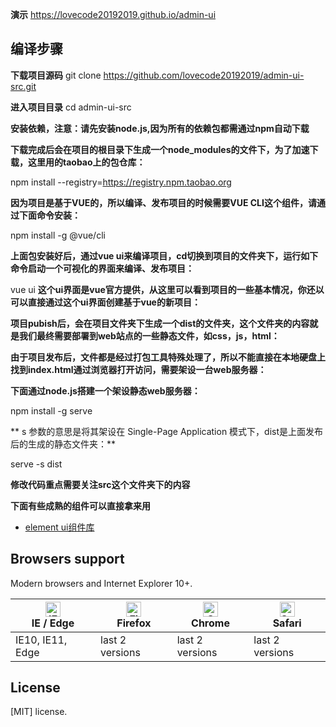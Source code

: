 **演示** https://lovecode20192019.github.io/admin-ui

## 编译步骤

**下载项目源码**
git clone https://github.com/lovecode20192019/admin-ui-src.git

**进入项目目录**
cd admin-ui-src

**安装依赖，注意：请先安装node.js,因为所有的依赖包都需通过npm自动下载**

**下载完成后会在项目的根目录下生成一个node_modules的文件下，为了加速下载，这里用的taobao上的包仓库：**

npm install --registry=https://registry.npm.taobao.org

**因为项目是基于VUE的，所以编译、发布项目的时候需要VUE CLI这个组件，请通过下面命令安装：**

npm install -g @vue/cli

**上面包安装好后，通过vue ui来编译项目，cd切换到项目的文件夹下，运行如下命令启动一个可视化的界面来编译、发布项目：**

vue ui
**这个ui界面是vue官方提供，从这里可以看到项目的一些基本情况，你还以可以直接通过这个ui界面创建基于vue的新项目：**

**项目pubish后，会在项目文件夹下生成一个dist的文件夹，这个文件夹的内容就是我们最终需要部署到web站点的一些静态文件，如css，js，html：**

**由于项目发布后，文件都是经过打包工具特殊处理了，所以不能直接在本地硬盘上找到index.html通过浏览器打开访问，需要架设一台web服务器：**

**下面通过node.js搭建一个架设静态web服务器：**

npm install -g serve 

** s 参数的意思是将其架设在 Single-Page Application 模式下，dist是上面发布后的生成的静态文件夹：**

serve -s dist

**修改代码重点需要关注src这个文件夹下的内容**

**下面有些成熟的组件可以直接拿来用**

- [element ui组件库](https://element.eleme.cn/#/zh-CN)

## Browsers support

Modern browsers and Internet Explorer 10+.

| [<img src="https://raw.githubusercontent.com/alrra/browser-logos/master/src/edge/edge_48x48.png" alt="IE / Edge" width="24px" height="24px" />](http://godban.github.io/browsers-support-badges/)</br>IE / Edge | [<img src="https://raw.githubusercontent.com/alrra/browser-logos/master/src/firefox/firefox_48x48.png" alt="Firefox" width="24px" height="24px" />](http://godban.github.io/browsers-support-badges/)</br>Firefox | [<img src="https://raw.githubusercontent.com/alrra/browser-logos/master/src/chrome/chrome_48x48.png" alt="Chrome" width="24px" height="24px" />](http://godban.github.io/browsers-support-badges/)</br>Chrome | [<img src="https://raw.githubusercontent.com/alrra/browser-logos/master/src/safari/safari_48x48.png" alt="Safari" width="24px" height="24px" />](http://godban.github.io/browsers-support-badges/)</br>Safari |
| --------- | --------- | --------- | --------- |
| IE10, IE11, Edge| last 2 versions| last 2 versions| last 2 versions

## License

[MIT] license.


